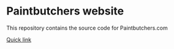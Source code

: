 # Paintbutchers website

This repository contains the source code for Paintbutchers.com

[Quick link](https://www.paintbutchers.com)
